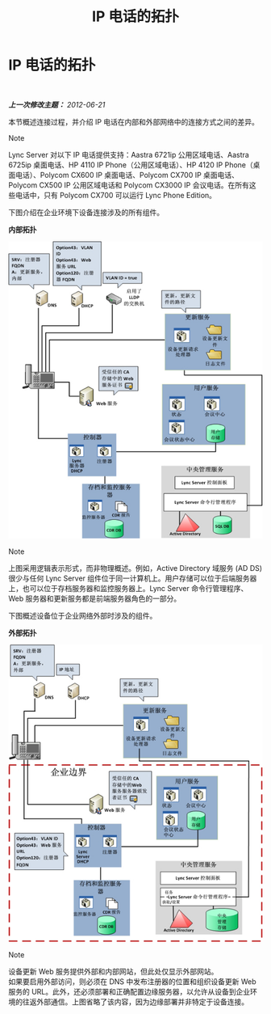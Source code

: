 ﻿---
title: IP 电话的拓扑
TOCTitle: IP 电话的拓扑
ms:assetid: 26ebffcf-43ff-4e70-847d-0fbc90e94e57
ms:mtpsurl: https://technet.microsoft.com/zh-cn/library/Gg425740(v=OCS.15)
ms:contentKeyID: 49312296
ms.date: 05/19/2016
mtps_version: v=OCS.15
ms.translationtype: HT
---

# IP 电话的拓扑

 

_**上一次修改主题：** 2012-06-21_

本节概述连接过程，并介绍 IP 电话在内部和外部网络中的连接方式之间的差异。

> [!NOTE]  
> Lync Server 对以下 IP 电话提供支持：Aastra 6721ip 公用区域电话、Aastra 6725ip 桌面电话、HP 4110 IP Phone（公用区域电话）、HP 4120 IP Phone（桌面电话）、Polycom CX600 IP 桌面电话、Polycom CX700 IP 桌面电话、Polycom CX500 IP 公用区域电话和 Polycom CX3000 IP 会议电话。在所有这些电话中，只有 Polycom CX700 可以运行 Lync Phone Edition。


下图介绍在企业环境下设备连接涉及的所有组件。

**内部拓扑**

![网络内部的设备](images/Gg425740.3d88893e-df57-46e3-855a-a1d24589030a(OCS.15).jpg "网络内部的设备")

> [!NOTE]  
> 上图采用逻辑表示形式，而非物理概述。例如，Active Directory 域服务 (AD DS) 很少与任何 Lync Server 组件位于同一计算机上。用户存储可以位于后端服务器上，也可以位于存档服务器和监控服务器上。Lync Server 命令行管理程序、Web 服务器和更新服务都是前端服务器角色的一部分。


下图概述设备位于企业网络外部时涉及的组件。

**外部拓扑**

![网络外部的设备](images/Gg425740.8ce6bb8e-b89c-4c4e-ac6d-41ac6c68f6f3(OCS.15).jpg "网络外部的设备")

> [!NOTE]
> 设备更新 Web 服务提供外部和内部网站，但此处仅显示外部网站。<br />
> 如果要启用外部访问，则必须在 DNS 中发布注册器的位置和组织设备更新 Web 服务的 URL。此外，还必须部署和正确配置边缘服务器，以允许从设备到企业环境的往返外部通信。上图省略了该内容，因为边缘部署并非特定于设备连接。

